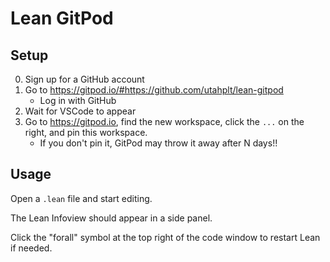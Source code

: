 # Lean GitPod

## Setup

0. Sign up for a GitHub account
1. Go to <https://gitpod.io/#https://github.com/utahplt/lean-gitpod>
    * Log in with GitHub
2. Wait for VSCode to appear
3. Go to <https://gitpod.io>, find the new workspace, click the `...` on the
   right, and pin this workspace.
    * If you don't pin it, GitPod may throw it away after N days!!

## Usage

Open a `.lean` file and start editing.

The Lean Infoview should appear in a side panel.

Click the "forall" symbol at the top right of the code window to restart Lean if needed.

